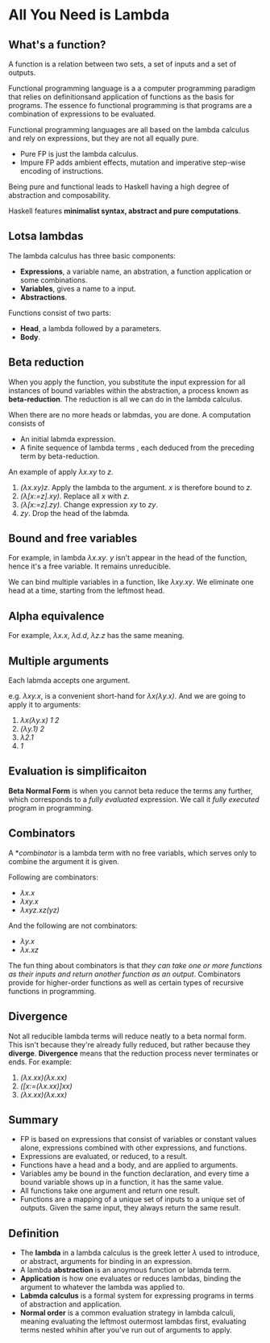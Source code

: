 # All You Need is Lambda

## What's a function?

A function is a relation between two sets, a set of inputs and a set of outputs.

Functional programming language is a a computer programming paradigm that relies on definitionsand application of functions as the basis for programs. The essence fo functional programming is that programs are a combination of expressions to be evaluated.

Functional programming languages are all based on the lambda calculus and rely on expressions, but they are not all equally pure. 
* Pure FP is just the lambda calculus.
* Impure FP adds ambient effects, mutation and imperative step-wise encoding of instructions.

Being pure and functional leads to Haskell having a high degree of abstraction and composability. 

Haskell features **minimalist syntax, abstract and pure computations**.

## Lotsa lambdas

The lambda calculus has three basic components:
* **Expressions**, a variable name, an abstration, a function application or some combinations. 
* **Variables**, gives a name to a input.
* **Abstractions**.

Functions consist of two parts:
* **Head**, a lambda followed by a parameters.
* **Body**.

## Beta reduction

When you apply the function, you substitute the input expression for all instances of bound variables within the abstraction, a process known as **beta-reduction**. The reduction is all we can do in the lambda calculus. 

When there are no more heads or labmdas, you are done. A computation consists of 
* An initial labmda expression.
* A finite sequence of lambda terms , each deduced from the preceding term by beta-reduction.

An example of apply *λx.xy* to *z*.
1. *(λx.xy)z*. Apply the lambda to the argument. *x* is therefore bound to *z*. 
2. *(λ[x:=z].xy)*. Replace all *x* with *z*. 
3. *(λ[x:=z].zy)*. Change expression *xy* to *zy*.
4. *zy*. Drop the head of the labmda. 

## Bound and free variables

For example, in lambda *λx.xy*. *y* isn't appear in the head of the function, hence it's a free variable. It remains unreducible. 

We can bind multiple variables in a function, like *λxy.xy*. We eliminate one head at a time, starting from the leftmost head. 

## Alpha equivalence

For example, *λx.x*, *λd.d*, *λz.z* has the same meaning. 

## Multiple arguments

Each labmda accepts one argument. 

e.g. *λxy.x*, is a convenient short-hand for *λx(λy.x)*. And we are going to apply it to arguments:
1. *λx(λy.x) 1 2*
2. *(λy.1) 2*
3. *λ2.1*
4. *1*

## Evaluation is simplificaiton

**Beta Normal Form** is when you cannot beta reduce the terms any further, which corresponds to a *fully evaluated* expression. We call it *fully executed* program in programming.

## Combinators

A **combinator* is a lambda term with no free variabls, which serves only to combine the argument it is given.

Following are combinators:
* *λx.x*
* *λxy.x*
* *λxyz.xz(yz)*

And the following are not combinators:
* *λy.x*
* *λx.xz*

The fun thing about combinators is that *they can take one or more functions as their inputs and return another function as an output*. Combinators provide for higher-order functions as well as certain types of recursive functions in programming. 

## Divergence

Not all reducible lambda terms will reduce neatly to a beta normal form. This isn't because they're already fully reduced, but rather because they **diverge**. **Divergence** means that the reduction process never terminates or ends. For example:
1. *(λx.xx)(λx.xx)*
2. *([x:=(λx.xx)]xx)*
3. *(λx.xx)(λx.xx)*

## Summary

* FP is based on expressions that consist of variables or constant values alone, expressions combined with other expressions, and functions. 
* Expressions are evaluated, or reduced, to a result.
* Functions have a head and a body, and are applied to arguments.
* Variables amy be bound in the function declaration, and every time a bound variable shows up in a function, it has the same value.
* All functions take one argument and return one result.
* Functions are a mapping of a unique set of inputs to a unique set of outputs. Given the same input, they always return the same result.

## Definition

* The **lambda** in a lambda calculus is the greek letter *λ* used to introduce, or abstract, arguments for binding in an expression.
* A lambda **abstraction** is an anoymous function or labmda term. 
* **Application** is how one evaluates or reduces lambdas, binding the argument to whatever the lambda was applied to.
* **Labmda calculus** is a formal system for expressing programs in terms of abstraction and application. 
* **Normal order** is a common evaluation strategy in lambda calculi, meaning evaluating the leftmost outermost lambdas first, evaluating terms nested whihin after you've run out of arguments to apply.
